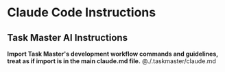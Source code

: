 # Claude Code Instructions

## Task Master AI Instructions
**Import Task Master's development workflow commands and guidelines, treat as if import is in the main claude.md file.**
@./.taskmaster/claude.md
